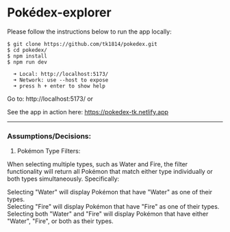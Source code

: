 # Pokédex-explorer

Please follow the instructions below to run the app locally:

```
$ git clone https://github.com/tk1814/pokedex.git
$ cd pokedex/
$ npm install
$ npm run dev

  ➜ Local: http://localhost:5173/
  ➜ Network: use --host to expose
  ➜ press h + enter to show help
```

Go to: http://localhost:5173/ or

See the app in action here: https://pokedex-tk.netlify.app

---

### Assumptions/Decisions:

1. Pokémon Type Filters:

When selecting multiple types, such as Water and Fire, the filter functionality will return all Pokémon that match either type individually or both types simultaneously. Specifically:

Selecting "Water" will display Pokémon that have "Water" as one of their types.<br>
Selecting "Fire" will display Pokémon that have "Fire" as one of their types.<br>
Selecting both "Water" and "Fire" will display Pokémon that have either "Water", "Fire", or both as their types.<br>
